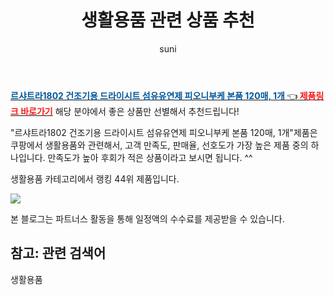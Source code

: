 ﻿---
layout: post
title:  "생활용품 관련 상품 추천" 
author: suni
categories: [ 선물 ]
tags: []
image: https://static.coupangcdn.com/image/retail/images/2020/07/27/13/1/4267a202-c5c3-451c-8466-ac400ff9c9d8.jpg 
description: "쿠팡에서 관련 상품으로 가장 고객 선호도가 높은 제품 중 하나입니다."
---
<a href="https://link.coupang.com/re/AFFSDP?lptag=AF5011742&pageKey=1940585726&itemId=3294542095&vendorItemId=71281492183&traceid=V0-113-f71f347b42f0dd0a"><b><font color='#01579B'>르샤트라1802 건조기용 드라이시트 섬유유연제 피오니부케 본품 120매, 1개 </font></b>👈<b><font color='#f71919'> 제품링크 바로가기</font></b></a>
해당 분야에서 좋은 상품만 선별해서 추천드립니다!

"르샤트라1802 건조기용 드라이시트 섬유유연제 피오니부케 본품 120매, 1개"제품은 쿠팡에서 생활용품와 관련해서, 고객 만족도, 판매율, 선호도가 가장 높은 제품 중의 하나입니다.
만족도가 높아 후회가 적은 상품이라고 보시면 됩니다. ^^

생활용품 카테고리에서 랭킹  44위 제품입니다. 

<a href="https://link.coupang.com/re/AFFSDP?lptag=AF5011742&pageKey=1940585726&itemId=3294542095&vendorItemId=71281492183&traceid=V0-113-f71f347b42f0dd0a"> <img src="https://static.coupangcdn.com/image/retail/images/2020/07/27/13/1/4267a202-c5c3-451c-8466-ac400ff9c9d8.jpg"></a>

본 블로그는 파트너스 활동을 통해 일정액의 수수료를 제공받을 수 있습니다.

## 참고: 관련 검색어    
생활용품